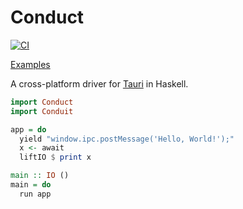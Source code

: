 # Conduct

[![CI](https://github.com/matthunz/conduct/actions/workflows/ci.yml/badge.svg)](https://github.com/matthunz/conduct/actions/workflows/ci.yml)

[Examples](https://github.com/matthunz/conduct/tree/main/examples)

A cross-platform driver for [Tauri](https://tauri.app) in Haskell.

```hs
import Conduct
import Conduit

app = do
  yield "window.ipc.postMessage('Hello, World!');"
  x <- await
  liftIO $ print x

main :: IO ()
main = do
  run app
```
